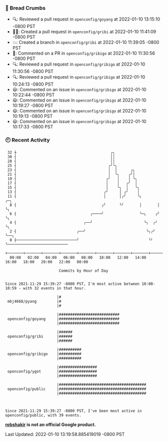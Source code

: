 ### 🍞 Bread Crumbs

 * 🔍: Reviewed a pull request in  `openconfig/goyang` at 2022-01-10 13:15:10 -0800 PST
 * ✍🏼: Created a pull request in `openconfig/gribi` at 2022-01-10 11:41:09 -0800 PST
 * 💥: Created a branch in `openconfig/gribi` at 2022-01-10 11:39:05 -0800 PST
 * 💬: Commented on a PR in  `openconfig/gribigo` at 2022-01-10 11:30:56 -0800 PST
 * 🔍: Reviewed a pull request in  `openconfig/gribigo` at 2022-01-10 11:30:56 -0800 PST
 * 🔍: Reviewed a pull request in  `openconfig/gribigo` at 2022-01-10 10:24:13 -0800 PST
 * 😃: Commented on an issue in `openconfig/gribigo` at 2022-01-10 10:22:44 -0800 PST
 * 😃: Commented on an issue in `openconfig/gribigo` at 2022-01-10 10:19:27 -0800 PST
 * 😃: Commented on an issue in `openconfig/gribigo` at 2022-01-10 10:19:13 -0800 PST
 * 😃: Commented on an issue in `openconfig/gribigo` at 2022-01-10 10:17:33 -0800 PST

### 🕘 Recent Activity
```
 32 ┼                                          ╭╮
 30 ┤                                          ││
 28 ┤                                          ││
 25 ┤                                         ╭╯╰╮
 23 ┤                                         │  │      ╭╮
 21 ┤                                         │  ╰╮    ╭╯│
 19 ┤                                        ╭╯   │    │ ╰╮
 17 ┤                                        │    │   ╭╯  │
 15 ┤                                        │    ╰╮  │   ╰╮
 13 ┤                                       ╭╯     │ ╭╯    │
 11 ┤                                       │      │╭╯     ╰╮       ╭─╮
  8 ┤                                      ╭╯      ╰╯       │       │ ╰╮
  6 ┤                                 ╭────╯                ╰─╮    ╭╯  ╰╮
  4 ┤                              ╭──╯                       ╰╮  ╭╯    ╰╮
  2 ┤                           ╭──╯                           ╰╮╭╯      ╰──╮
  0 ┼───────────────────────────╯                               ╰╯          ╰───────────────────────────
    +───────+───────+───────+───────+───────+───────+───────+───────+───────+───────+───────+───────+────
  00:00   02:00   04:00   06:00   08:00   10:00   12:00   14:00   16:00   18:00   20:00   22:00   00:00   

						Commits by Hour of Day


Since 2021-11-29 15:39:27 -0800 PST, I'm most active between 10:00-10:59 - with 32 events in that hour.

```



```
                       |#
 mbj4668/pyang         |#
                       |#

                       |###########################
 openconfig/goyang     |###########################
                       |###########################

                       |######
 openconfig/gribi      |######
                       |######

                       |##########
 openconfig/gribigo    |##########
                       |##########

                       |#################
 openconfig/ygot       |#################
                       |#################

                       |#######################################
 openconfig/public     |#######################################
                       |#######################################



Since 2021-11-29 15:39:27 -0800 PST, I've been most active in openconfig/public, with 39 events.

```
**[robshakir](mailto:robjs@google.com) is not an official Google product.**  


Last Updated: 2022-01-10 13:19:58.885419019 -0800 PST
